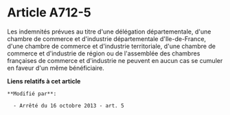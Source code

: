 # Article A712-5

Les indemnités prévues au titre d'une  délégation départementale, d'une chambre de commerce et d'industrie départementale
d'Ile-de-France, d'une chambre de commerce et d'industrie territoriale, d'une chambre de commerce et d'industrie de région ou
de l'assemblée des chambres françaises de commerce et d'industrie ne peuvent en aucun cas se cumuler en faveur d'un même
bénéficiaire.

**Liens relatifs à cet article**

	**Modifié par**:

	  - Arrêté du 16 octobre 2013 - art. 5
